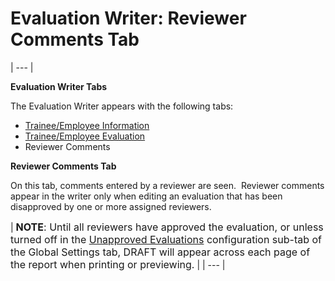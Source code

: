 # Evaluation Writer: Reviewer Comments Tab 
| --- |

**Evaluation Writer Tabs**

The Evaluation Writer appears with the following tabs:

- [Trainee/Employee Information](<7dbk.md>)
- [Trainee/Employee Evaluation](<7dbp.md>)
- Reviewer Comments

**Reviewer Comments Tab**

On this tab, comments entered by a reviewer are seen.&nbsp; Reviewer comments appear in the writer only when editing an evaluation that has been disapproved by one or more assigned reviewers.

| <font size="3"><b>NOTE</b>:  Until all reviewers have 
approved the evaluation, or unless turned off in the <a href="unapprove.htm">Unapproved Evaluations</a> configuration sub-tab of the Global Settings tab, DRAFT will appear across each page of the report 
when printing or previewing.</font> |
| --- |